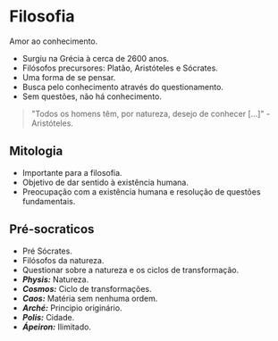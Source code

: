 # Filosofia
Amor ao conhecimento.

- Surgiu na Grécia à cerca de 2600 anos.
- Filósofos precursores: Platão, Aristóteles e Sócrates.
- Uma forma de se pensar.
- Busca pelo conhecimento através do questionamento.
- Sem questões, não há conhecimento.
> "Todos os homens têm, por natureza, desejo de conhecer [...]" - Aristóteles.

## Mitologia

- Importante para a filosofia.
- Objetivo de dar sentido à existência humana.
- Preocupação com a existência humana e resolução de questões fundamentais.

## Pré-socraticos

- Pré Sócrates.
- Filósofos da natureza.
- Questionar sobre a natureza e os ciclos de transformação.
- ***Physis:*** Natureza.
- ***Cosmos:*** Ciclo de transformações.
- ***Caos:*** Matéria sem nenhuma ordem.
- ***Arché:*** Principio originário.
- ***Polis:*** Cidade.
- ***Ápeiron:*** Ilimitado.

